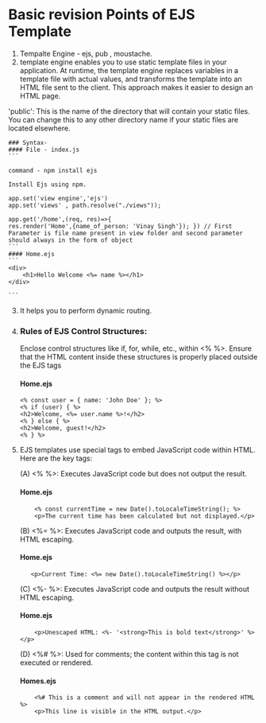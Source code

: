 # Basic revision Points of EJS Template

1. Tempalte Engine - ejs, pub , moustache.
2. template engine enables you to use static template files in your application. At runtime, the template engine replaces variables in a template file with actual values, and transforms the template into an HTML file sent to the client. This approach makes it easier to design an HTML page.


'public': This is the name of the directory that will contain your static files. You can change this to any other directory name if your static files are located elsewhere.

    ### Syntax-  
    #### File - index.js
    ```

    command - npm install ejs

    Install Ejs using npm.

    app.set('view engine','ejs')
    app.set('views' , path.resolve("./views"));

    app.get('/home',(req, res)=>{
    res.render('Home',{name_of_person: 'Vinay Singh'}); }) // First Parameter is file name present in view folder and second parameter should always in the form of object
    ```
    #### Home.ejs
    ```
    <div>
        <h1>Hello Welcome <%= name %></h1>
    </div>

    ```


3. It helps you to perform dynamic routing.
4. ### Rules of EJS Control Structures:
    Enclose control structures like if, for, while, etc., within <% %>.
    Ensure that the HTML content inside these structures is properly placed outside the EJS tags

    #### Home.ejs
    ```
    <% const user = { name: 'John Doe' }; %>
    <% if (user) { %>
    <h2>Welcome, <%= user.name %>!</h2>
    <% } else { %>
    <h2>Welcome, guest!</h2>
    <% } %>
    ```

5. EJS templates use special tags to embed JavaScript code within HTML. Here are the key tags:

    (A)  <% %>: Executes JavaScript code but does not output the result.
    #### Home.ejs
    ```
        <% const currentTime = new Date().toLocaleTimeString(); %>
        <p>The current time has been calculated but not displayed.</p>

    ```

    (B) <%= %>: Executes JavaScript code and outputs the result, with HTML escaping.
    #### Home.ejs
     ```
        <p>Current Time: <%= new Date().toLocaleTimeString() %></p>

    ```


    (C) <%- %>: Executes JavaScript code and outputs the result without HTML escaping.
    #### Home.ejs
    ```
        <p>Unescaped HTML: <%- '<strong>This is bold text</strong>' %></p>

    ```
    (D) <%# %>: Used for comments; the content within this tag is not executed or rendered.
    #### Homes.ejs
    ```
        <%# This is a comment and will not appear in the rendered HTML %>
        <p>This line is visible in the HTML output.</p>

    ```

    
